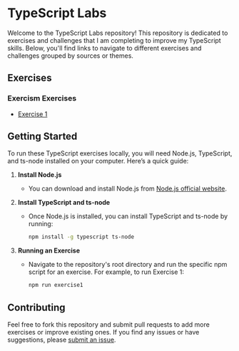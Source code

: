 # TypeScript Labs

Welcome to the TypeScript Labs repository! This repository is dedicated to exercises and challenges that I am completing to improve my TypeScript skills. Below, you'll find links to navigate to different exercises and challenges grouped by sources or themes.

## Exercises

### Exercism Exercises

- [Exercise 1](exercises/exercism/exercise1)

## Getting Started

To run these TypeScript exercises locally, you will need Node.js, TypeScript, and ts-node installed on your computer. Here’s a quick guide:

1. **Install Node.js**

   - You can download and install Node.js from [Node.js official website](https://nodejs.org/).

2. **Install TypeScript and ts-node**

   - Once Node.js is installed, you can install TypeScript and ts-node by running:
     ```bash
     npm install -g typescript ts-node
     ```

3. **Running an Exercise**
   - Navigate to the repository's root directory and run the specific npm script for an exercise. For example, to run Exercise 1:
     ```bash
     npm run exercise1
     ```

## Contributing

Feel free to fork this repository and submit pull requests to add more exercises or improve existing ones. If you find any issues or have suggestions, please [submit an issue](https://github.com/PhilipRamkeerat/typescript-labs/issues).
